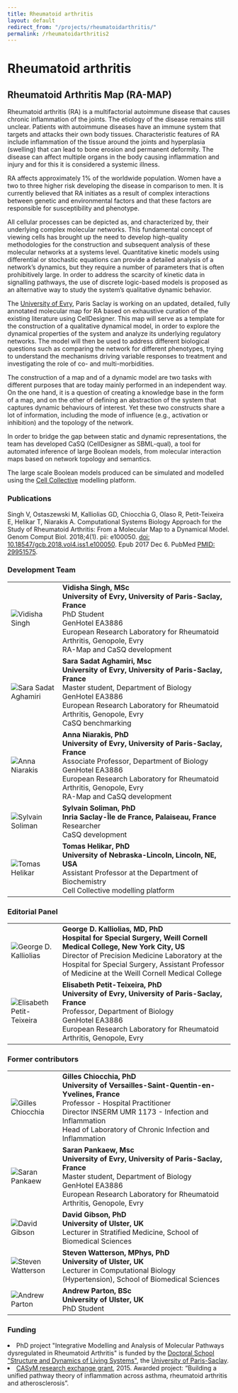 ```yaml
---
title: Rheumatoid arthritis
layout: default
redirect_from: "/projects/rheumatoidarthritis/"
permalink: /rheumatoidarthritis2
---
```



# Rheumatoid arthritis
## Rheumatoid Arthritis Map (RA-MAP)

Rheumatoid arthritis (RA) is a multifactorial autoimmune disease that causes chronic inflammation of the joints. The etiology of the disease remains still unclear. Patients with autoimmune diseases have an immune system that targets and attacks their own body tissues. Characteristic features of RA include inflammation of the tissue around the joints and hyperplasia (swelling) that can lead to bone erosion and permanent deformity. The disease can affect multiple organs in the body causing inflammation and injury and for this it is considered a systemic illness.

RA affects approximately 1% of the worldwide population. Women have a two to three higher risk developing the disease in comparison to men. It is currently believed that RA initiates as a result of complex interactions between genetic and environmental factors and that these factors are responsible for susceptibility and phenotype.

All cellular processes can be depicted as, and characterized by, their underlying complex molecular networks. This fundamental concept of viewing cells has brought up the need to develop high-quality methodologies for the construction and subsequent analysis of these molecular networks at a systems level. Quantitative kinetic models using differential or stochastic equations can provide a detailed analysis of a network’s dynamics, but they require a number of parameters that is often prohibitively large. In order to address the scarcity of kinetic data in signalling pathways, the use of discrete logic-based models is proposed as an alternative way to study the system’s qualitative dynamic behavior.

The [University of Evry](http://www.univ-evry.fr/en/), Paris Saclay is working on an updated, detailed, fully annotated molecular map for RA based on exhaustive curation of the existing literature using CellDesigner. This map will serve as a template for the construction of a qualitative dynamical model, in order to explore the dynamical properties of the system and analyze its underlying regulatory networks. The model will then be used to address different biological questions such as comparing the network for different phenotypes, trying to understand the mechanisms driving variable responses to treatment and investigating the role of co- and multi-morbidities.

The construction of a map and of a dynamic model are two tasks with different purposes that are today mainly performed in an independent way. On the one hand, it is a question of creating a knowledge base in the form of a map, and on the other of defining an abstraction of the system that captures dynamic behaviours of interest. Yet these two constructs share a lot of information, including the mode of influence (e.g., activation or inhibition) and the topology of the network.

In order to bridge the gap between static and dynamic representations, the team has developed CaSQ (CellDesigner as SBML-qual), a tool for automated inference of large Boolean models, from molecular interaction maps based on network topology and semantics.

The large scale Boolean models produced can be simulated and modelled using the [Cell Collective](https://cellcollective.org/) modelling platform.   

### Publications

Singh V, Ostaszewski M, Kalliolias GD, Chiocchia G, Olaso R, Petit-Teixeira E, Helikar T, Niarakis A. Computational Systems Biology Approach for the Study of Rheumatoid Arthritis: From a Molecular Map to a Dynamical Model. Genom Comput Biol. 2018;4(1). pii: e100050. [doi: 10.18547/gcb.2018.vol4.iss1.e100050](https://doi.org/10.18547/gcb.2018.vol4.iss1.e100050). Epub 2017 Dec 6. PubMed [PMID: 29951575](https://www.ncbi.nlm.nih.gov/pubmed/29951575). 

### Development Team

<table>
<tr>
<td style="width: 100px;"><img src="../images/team/VidishaSingh.jpg" alt="Vidisha Singh" /></td>
<td><strong>Vidisha Singh, MSc</strong><br />
<strong>University of Evry, University of Paris-Saclay, France</strong><br />PhD Student
<br />GenHotel EA3886
<br />European Research Laboratory for Rheumatoid Arthritis, Genopole, Evry
<br />RA-Map and CaSQ development</td>
</tr>
<tr>
<td><img src="../images/team/SaraSadatAghamiri.jpg" alt="Sara Sadat Aghamiri" /></td>
<td><strong>Sara Sadat Aghamiri, Msc</strong><br />
<strong>University of Evry, University of Paris-Saclay, France</strong><br />Master student, Department of Biology
<br />GenHotel EA3886
<br />European Research Laboratory for Rheumatoid Arthritis, Genopole, Evry 
<br />CaSQ benchmarking</td>
</tr>
<tr>
<td><img src="../images/team/AnnaNiarakis.jpg" alt="Anna Niarakis" /></td>
<td><strong>Anna Niarakis, PhD</strong><br />
<strong>University of Evry, University of Paris-Saclay, France</strong><br />Associate Professor, Department of Biology
<br />GenHotel EA3886
<br />European Research Laboratory for Rheumatoid Arthritis, Genopole, Evry 
<br />RA-Map and CaSQ development</td>
</tr>
<tr>
<td><img src="../images/team/SylvainSoliman.jpg" alt="Sylvain Soliman" /></td>
<td><strong>Sylvain Soliman, PhD</strong><br />
<strong>Inria Saclay-Île de France, Palaiseau, France</strong><br />Researcher
<br />CaSQ development</td>
</tr>
<tr>
<td><img src="../images/team/TomasHelikar.jpg" alt="Tomas Helikar" /></td>
<td><strong>Tomas Helikar, PhD</strong><br />
<strong>University of Nebraska-Lincoln, Lincoln, NE, USA</strong><br />Assistant Professor at the Department of Biochemistry
<br />Cell Collective modelling platform</td>
</tr>
</table>

### Editorial Panel

<table>
<tr>
<td style="width: 100px;"><img src="../images/team/GeorgeKalliolias.jpg" alt="George D. Kalliolias" /></td>
<td><strong>George D. Kalliolias, MD, PhD</strong><br />
<strong>Hospital for Special Surgery, Weill Cornell Medical College, New York City, US</strong><br />
Director of Precision Medicine Laboratory at the Hospital for Special Surgery, Assistant Professor of Medicine at the Weill Cornell Medical College</td>
</tr>
<tr>
<td><img src="../images/team/ElisabethPetitTeixeira.jpg" alt="Elisabeth Petit-Teixeira" /></td>
<td><strong>Elisabeth Petit-Teixeira, PhD</strong><br />
<strong>University of Evry, University of Paris-Saclay, France</strong><br />Professor, Department of Biology
<br />GenHotel EA3886
<br />European Research Laboratory for Rheumatoid Arthritis, Genopole, Evry</td>
</tr>
</table>
  
### Former contributors

<table>
<tr>
<td><img src="../images/team/GillesChiocchia.jpg" alt="Gilles Chiocchia" /></td>
<td><strong>Gilles Chiocchia, PhD</strong><br />
<strong>University of Versailles-Saint-Quentin-en-Yvelines, France</strong><br />
Professor - Hospital Practitioner <br />
Director INSERM UMR 1173 - Infection and Inflammation <br />
Head of Laboratory of Chronic Infection and Inflammation</td>
</tr>
<tr>
<td><img src="../images/team/SaranPankaew.jpg" alt="Saran Pankaew" /></td>
<td><strong>Saran Pankaew, Msc</strong><br />
<strong>University of Evry, University of Paris-Saclay, France</strong><br />Master student, Department of Biology
<br />GenHotel EA3886
<br />European Research Laboratory for Rheumatoid Arthritis, Genopole, Evry 
</tr>
<tr>
<td style="width: 100px;"><img src="../images/team/DavidGibson.jpg" alt="David Gibson" /></td>
<td><strong>David Gibson, PhD</strong><br />
<strong>University of Ulster, UK</strong><br />Lecturer in Stratified Medicine, School of Biomedical Sciences</td>
</tr>
<tr>
<td><img src="../images/team/StevenWatterson.jpg" alt="Steven Watterson" /></td>
<td><strong>Steven Watterson, MPhys, PhD</strong><br />
<strong>University of Ulster, UK</strong><br />Lecturer in Computational Biology (Hypertension), School of Biomedical Sciences</td>
</tr>
<tr>
<td><img src="../images/team/AndrewParton.jpg" alt="Andrew Parton" /></td>
<td><strong>Andrew Parton, BSc</strong><br />
<strong>University of Ulster, UK</strong><br />PhD Student</td>
</tr>
</table>
  
### Funding

<table>
<tr> 
<li>PhD project "Integrative Modelling and Analysis of Molecular Pathways dysregulated in Rheumatoid Arthritis" is funded by the <a href="https://www.universite-paris-saclay.fr/en/node/7231#l-ecole-doctorale" target="_blank">Doctoral School "Structure and Dynamics of Living Systems"</a>, the <a href="https://www.universite-paris-saclay.fr/en" target="_blank">University of Paris-Saclay</a>.</li> 
<li><a href="https://www.casym.eu/blog/category/casym-research-exchange-grants/" target="_blank">CASyM research exchange grant</a>, 2015. Awarded project: “Building a unified pathway theory of inflammation across asthma, 
rheumatoid arthritis and atherosclerosis”.</li>
</tr>
</table>
